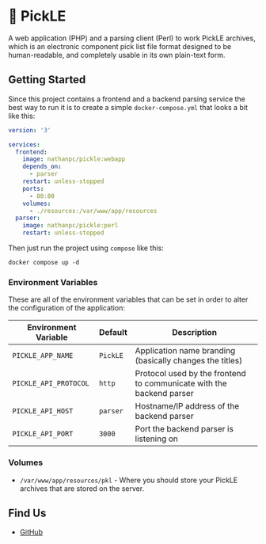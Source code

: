 # 🥒 PickLE

A web application (PHP) and a parsing client (Perl) to work PickLE archives, which is an electronic component pick list file format designed to be human-readable, and completely usable in its own plain-text form.

## Getting Started

Since this project contains a frontend and a backend parsing service the best way to run it is to create a simple `docker-compose.yml` that looks a bit like this:

```yaml
version: '3'

services:
  frontend:
    image: nathanpc/pickle:webapp
    depends_on:
      - parser
    restart: unless-stopped
    ports:
      - 80:80
    volumes:
      - ./resources:/var/www/app/resources
  parser:
    image: nathanpc/pickle:perl
    restart: unless-stopped
```

Then just run the project using `compose` like this:

```shell
docker compose up -d
```

### Environment Variables

These are all of the environment variables that can be set in order to alter
the configuration of the application:

| Environment Variable | Default | Description |
|--|--|--|
| `PICKLE_APP_NAME` | `PickLE` | Application name branding (basically changes the titles) |
| `PICKLE_API_PROTOCOL` | `http` | Protocol used by the frontend to communicate with the backend parser |
| `PICKLE_API_HOST` | `parser` | Hostname/IP address of the backend parser |
| `PICKLE_API_PORT` | `3000` | Port the backend parser is listening on |

### Volumes

- `/var/www/app/resources/pkl` - Where you should store your PickLE archives that are stored on the server.

## Find Us

* [GitHub](https://github.com/nathanpc/pickle-web)
